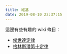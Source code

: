 ```yaml
---
title: 維基
date: 2019-08-10 22:37:15
---
```


這邊有些有趣的 wiki 條目：

- [侯世達定律](https://zh.wikipedia.org/zh-tw/%E4%BE%AF%E4%B8%96%E8%BE%BE%E5%AE%9A%E5%BE%8B)
- [格林斯潘第十定律](https://zh.wikipedia.org/zh-tw/%E6%A0%BC%E6%9E%97%E6%96%AF%E6%BD%98%E7%AC%AC%E5%8D%81%E5%AE%9A%E5%BE%8B)
